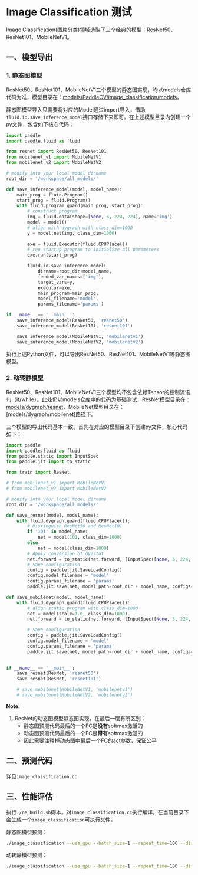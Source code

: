 # Image Classification 测试

Image Classification(图片分类)领域选取了三个经典的模型：ResNet50、ResNet101、MobileNetV1。

## 一、模型导出

### 1. 静态图模型
ResNet50、ResNet101、MobileNetV1三个模型的静态图实现，均以models仓库代码为准，模型目录在：[models/PaddleCV/image_classification/models]()。

静态图模型导入只需要将对应的Model通过import导入，借助`fluid.io.save_inference_model`接口存储下来即可。在上述模型目录内创建一个py文件，包含如下核心代码：

```python
import paddle
import paddle.fluid as fluid

from resnet import ResNet50, ResNet101
from mobilenet_v1 import MobileNetV1
from mobilenet_v2 import MobileNetV2

# modify into your local model dirname
root_dir = '/workspace/all_models/'

def save_inference_model(model, model_name):
    main_prog = fluid.Program()
    start_prog = fluid.Program()
    with fluid.program_guard(main_prog, start_prog):
        # construct program
        img = fluid.data(shape=[None, 3, 224, 224], name='img')
        model = model()
        # align with dygraph with class_dim=1000
        y = model.net(img, class_dim=1000) 
    
        exe = fluid.Executor(fluid.CPUPlace())
        # run startup program to initialize all parameters
        exe.run(start_prog)

        fluid.io.save_inference_model(
            dirname=root_dir+model_name, 
            feeded_var_names=['img'], 
            target_vars=y,
            executor=exe,
            main_program=main_prog,
            model_filename='model',
            params_filename='params')

if __name__ == '__main__':
    save_inference_model(ResNet50, 'resnet50')
    save_inference_model(ResNet101, 'resnet101')

    save_inference_model(MobileNetV1, 'mobilenetv1')
    save_inference_model(MobileNetV2, 'mobilenetv2')
```

执行上述Python文件，可以导出ResNet50、ResNet101、MobileNetV1等静态图模型。

### 2. 动转静模型
ResNet50、ResNet101、MobileNetV1三个模型均不包含依赖Tensor的控制流语句（if/while）。此处仍以models仓库中的代码为基础测试，ResNet模型目录在：[models/dygraph/resnet]()，MobileNet模型目录在：[models/dygraph/mobilenet]路径下。

三个模型的导出代码基本一致。首先在对应的模型目录下创建py文件，核心代码如下：

```python
import paddle
import paddle.fluid as fluid
from paddle.static import InputSpec
from paddle.jit import to_static

from train import ResNet

# from mobilenet_v1 import MobileNetV1
# from mobilenet_v2 import MobileNetV2

# modify into your local model dirname
root_dir = '/workspace/all_models/'

def save_resnet(model, model_name):
    with fluid.dygraph.guard(fluid.CPUPlace()):
        # Distinguish ResNet50 and ResNet101
        if '101' in model_name:
            net = model(101, class_dim=1000)
        else:
            net = model(class_dim=1000)
        # Apply conversion of dy2stat
        net.forward = to_static(net.forward, [InputSpec([None, 3, 224, 224], name='img')])
        # Save configuration
        config = paddle.jit.SaveLoadConfig()
        config.model_filename = 'model'
        config.params_filename = 'params'
        paddle.jit.save(net, model_path=root_dir + model_name, configs=config)

def save_mobilenet(model, model_name):
    with fluid.dygraph.guard(fluid.CPUPlace()):
        # align static program with class_dim=1000
        net = model(scale=1.0, class_dim=1000)
        net.forward = to_static(net.forward, [InputSpec([None, 3, 224, 224], name='img')])

        # Save configuration
        config = paddle.jit.SaveLoadConfig()
        config.model_filename = 'model'
        config.params_filename = 'params'
        paddle.jit.save(net, model_path=root_dir + model_name, configs=config)
    

if __name__ == '__main__':
    save_resnet(ResNet, 'resnet50')
    save_resnet(ResNet, 'resnet101')

    # save_mobilenet(MobileNetV1, 'mobilenetv1')
    # save_mobilenet(MobileNetV2, 'mobilenetv2')
```

**Note:**
1. ResNet的动态图模型静态图实现，在最后一层有所区别：
    + 静态图预测代码最后的一个FC是**没有**softmax激活的
    + 动态图预测代码最后的一个FC是**带有**softmax激活的
    + 因此需要注释掉动态图中最后一个FC的act参数，保证公平

## 二、预测代码
详见`image_classification.cc`

## 三、性能评估
执行`./re_build.sh`脚本，对`image_classification.cc`执行编译，在当前目录下会生成一个`image_classification`可执行文件。

静态图模型预测：
```bash
./image_classification --use_gpu --batch_size=1 --repeat_time=100 --dirname=your_static_seq2seq_model_path
```

动转静模型预测：
```bash
./image_classification --use_gpu --batch_size=1 --repeat_time=100 --dirname=your_dy2stat_seq2seq_model_path
```